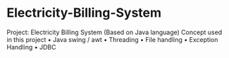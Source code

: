 # Electricity-Billing-System
Project: Electricity Billing System (Based on Java language) Concept used in this project • Java swing / awt • Threading • File handling • Exception Handling • JDBC
